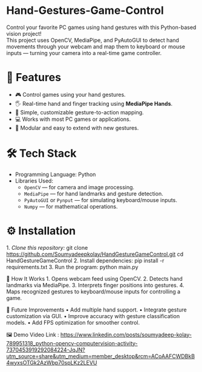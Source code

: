 # Hand-Gestures-Game-Control
Control your favorite PC games using hand gestures with this Python-based vision project!  
This project uses OpenCV, MediaPipe, and PyAutoGUI to detect hand movements through your webcam and map them to keyboard or mouse inputs — turning your camera into a real-time game controller.

# 🚀 Features

- 🎮 Control games using your hand gestures.
- 🖐️ Real-time hand and finger tracking using **MediaPipe Hands**.
- 🧠 Simple, customizable gesture-to-action mapping.
- 💻 Works with most PC games or applications.
- 🧩 Modular and easy to extend with new gestures.


# 🛠️ Tech Stack

- Programming Language: Python  
- Libraries Used:
  - `OpenCV` — for camera and image processing.
  - `MediaPipe` — for hand landmarks and gesture detection.
  - `PyAutoGUI` or `Pynput` — for simulating keyboard/mouse inputs.
  - `Numpy` — for mathematical operations.

# ⚙️ Installation

1.⁠ ⁠*Clone this repository:*
   git clone https://github.com/Soumyadeepkolay/HandGestureGameControl.git
   cd HandGestureGameControl
2.	Install dependencies:
    pip install -r requirements.txt
3.	Run the program:
    python main.py

📸 How It Works
	1.	Opens webcam feed using OpenCV.
	2.	Detects hand landmarks via MediaPipe.
	3.	Interprets finger positions into gestures.
	4.	Maps recognized gestures to keyboard/mouse inputs for controlling a game.

🧠 Future Improvements
	•	Add multiple hand support.
	•	Integrate gesture customization via GUI.
	•	Improve accuracy with gesture classification models.
	•	Add FPS optimization for smoother control.

🖼️ Demo
Video Link : https://www.linkedin.com/posts/soumyadeep-kolay-789951318_python-opencv-computervision-activity-7370453919292084224-JqJN?utm_source=share&utm_medium=member_desktop&rcm=ACoAAFCWDBkB4wyxsOTGk2AzWbp70spLKz2LEVU
   
